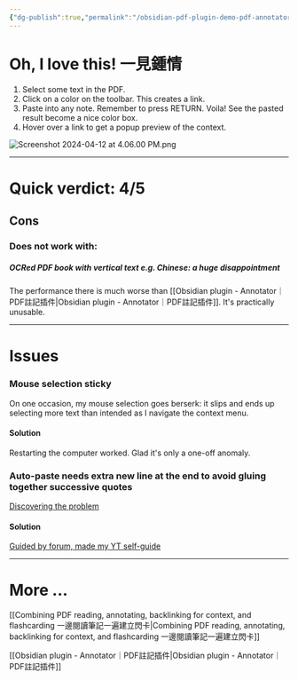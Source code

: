 ```yaml
---
{"dg-publish":true,"permalink":"/obsidian-pdf-plugin-demo-pdf-annotator/","noteIcon":"2"}
---
```


# Oh, I love this! 一見鍾情

1. Select some text in the PDF.
2. Click on a color on the toolbar. This creates a link.
3. Paste into any note. Remember to press RETURN. Voila! See the pasted result become a nice color box.
4. Hover over a link to get a popup preview of the context.

![Screenshot 2024-04-12 at 4.06.00 PM.png](/img/user/_attachments/_OB/Screenshot%202024-04-12%20at%204.06.00%20PM.png)

---
# Quick verdict: 4/5

## Cons

### Does not work with:
##### OCRed PDF book with vertical text e.g. Chinese: a huge disappointment

The performance there is much worse than [[Obsidian plugin - Annotator｜PDF註記插件\|Obsidian plugin - Annotator｜PDF註記插件]]. It's practically unusable.

---
# Issues

### Mouse selection sticky

On one occasion, my mouse selection goes berserk: it slips and ends up selecting more text than intended as I navigate the context menu.
#### Solution

Restarting the computer worked. Glad it's only a one-off anomaly.

### Auto-paste needs extra new line at the end to avoid gluing together successive quotes

[Discovering the problem](https://youtu.be/xHqdvPhKyOM)

#### Solution

[Guided by forum, made my YT self-guide](https://youtu.be/e21eHBgthQE)

---
# More ...

[[Combining PDF reading, annotating, backlinking for context, and flashcarding 一邊閱讀筆記一遍建立閃卡\|Combining PDF reading, annotating, backlinking for context, and flashcarding 一邊閱讀筆記一遍建立閃卡]]

[[Obsidian plugin - Annotator｜PDF註記插件\|Obsidian plugin - Annotator｜PDF註記插件]]
